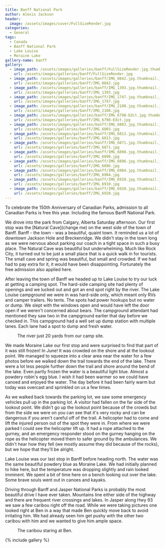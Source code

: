 ```yaml
---
title: Banff National Park
author: Alexis Jackson
header:
  image: /assets/images/cover/FullSizeRender.jpg
categories:
  - General
tags:
  - Canada
  - Banff National Park
  - Lake Louise
  - Moraine Lake
gallery-name: banff
gallery:
  - image_path: /assets/images/galleries/banff/FullSizeRender.jpg.thumbnail.jpg
    url: /assets/images/galleries/banff/FullSizeRender.jpg
  - image_path: /assets/images/galleries/banff/IMG_0842.jpg.thumbnail.jpg
    url: /assets/images/galleries/banff/IMG_0842.jpg
  - image_path: /assets/images/galleries/banff/IMG_1393.jpg.thumbnail.jpg
    url: /assets/images/galleries/banff/IMG_1393.jpg
  - image_path: /assets/images/galleries/banff/IMG_1747.jpg.thumbnail.jpg
    url: /assets/images/galleries/banff/IMG_1747.jpg
  - image_path: /assets/images/galleries/banff/IMG_2108.jpg.thumbnail.jpg
    url: /assets/images/galleries/banff/IMG_2108.jpg
  - image_path: /assets/images/galleries/banff/IMG_6798-Edit.jpg.thumbnail.jpg
    url: /assets/images/galleries/banff/IMG_6798-Edit.jpg
  - image_path: /assets/images/galleries/banff/IMG_6803.jpg.thumbnail.jpg
    url: /assets/images/galleries/banff/IMG_6803.jpg
  - image_path: /assets/images/galleries/banff/IMG_6813.jpg.thumbnail.jpg
    url: /assets/images/galleries/banff/IMG_6813.jpg
  - image_path: /assets/images/galleries/banff/IMG_6871.jpg.thumbnail.jpg
    url: /assets/images/galleries/banff/IMG_6871.jpg
  - image_path: /assets/images/galleries/banff/IMG_6890.jpg.thumbnail.jpg
    url: /assets/images/galleries/banff/IMG_6890.jpg
  - image_path: /assets/images/galleries/banff/IMG_6896.jpg.thumbnail.jpg
    url: /assets/images/galleries/banff/IMG_6896.jpg
  - image_path: /assets/images/galleries/banff/IMG_6904.jpg.thumbnail.jpg
    url: /assets/images/galleries/banff/IMG_6904.jpg
  - image_path: /assets/images/galleries/banff/IMG_6910.jpg.thumbnail.jpg
    url: /assets/images/galleries/banff/IMG_6910.jpg
  - image_path: /assets/images/galleries/banff/IMG_6920.jpg.thumbnail.jpg
    url: /assets/images/galleries/banff/IMG_6920.jpg
---
```


To celebrate the 150th Anniversary of Canadian Parks, admission to all Canadian Parks is free this year. Including the famous Banff National Park.

We drove into the park from Calgary, Alberta Saturday afternoon. Our first stop was the [Natural Cave](change me) on the west side of the town of Banff. Banff - the town - was a beautiful, quaint town. It reminded us a lot of downtown Jackson Hole and Breckenridge. We didn't stay in the town long as we were nervous about parking our coach in a tight space in such a busy place. The Natural Cave was beautiful but underwhelming. Much like Rock City, it turned out to be just a small place that is a quick walk in for tourists. The small cave and spring was beautiful, but small and crowded. If we had had to pay extra for it, it would have been disappointing. Fortunately the free admission also applied here.

After leaving the town of Banff we headed up to Lake Louise to try our luck at getting a camping spot. The hard-side camping site had plenty of openings and we lucked out and got an end spot right by the river. The Lake Louise campground we were in was hard-side only, which meant only RVs and camper trailers. No tents. The spots had power hookups but no water or dump. We slept with the windows open and would have left the door open if we weren't concerned about bears. The campground attendant had mentioned they saw two in the campground earlier that day before we checked in. This campground had a well set up dump station with multiple lanes. Each lane had a spot to dump and fresh water.

<figure class="align-center">
  <img src="{{ site.url }}{{ site.baseurl }}/assets/images/article/IMG_1393.jpg" alt="">
  <figcaption>The river just 20 yards from our camp site.</figcaption>
</figure>

We made Moraine Lake our first stop and were surprised to find that part of it was still frozen! In June! It was crowded on the shore and at the lookout point. We managed to squeeze into a clear area near the water for a few photos before we walked down the trail towards the end of the lake. There were a lot less people further down the trail and shore around the bend of the lake. Even partly frozen the water is a beautiful light blue. Almost a powdery robin's egg blue. I wish it had been warmer so we could have canoed and enjoyed the water. The day before it had been fairly warm but today was overcast and sprinkled on us a few times.

As we walked back towards the parking lot, we saw some emergency vehicles pull up in the parking lot. A visitor had fallen on the far side of the lookout point. We didn't go up the lookout point because of the crowds but from the side we were on you can see that it's very rocky and can be dangerous if you aren't careful off of the trail. A helicopter had to come and lift the injured person out of the spot they were in. From where we were parked I could see the helicopter lift up. It had a rope attached to the gurney, and an emergency responder stood on the gurney hanging on the rope as the helicopter moved them to safer ground by the ambulances. We didn't hear how they fell (we mostly assume they did because of the rocks), but we hope that they'll be alright. 

Lake Louise was our last stop in Banff before heading north. The water was the same beautiful powdery blue as Moraine Lake. We had initially planned to hike here, but the temperature was dropping slightly and rain looked imminent. We spent a bit of time here on a bench looking out over the lake. Some brave souls went out in canoes and kayaks. 

Driving through Banff and Jasper National Parks is probably the most beautiful drive I have ever taken. Mountains line either side of the highway and there are frequent river crossings and lakes. In Jasper along Hwy 93 we saw a few caribou right off the road. While we were taking pictures one looked right at Ben in a way that made Ben quickly move back to avoid irritating him. We had already seen him get pushy with the other two caribou with him and we wanted to give him ample space. 

<figure class="align-center">
  <img src="{{ site.url }}{{ site.baseurl }}/assets/images/article/IMG_6896.jpg" alt="">
  <figcaption>The caribou staring at Ben.</figcaption>
</figure>

{% include gallery %}
